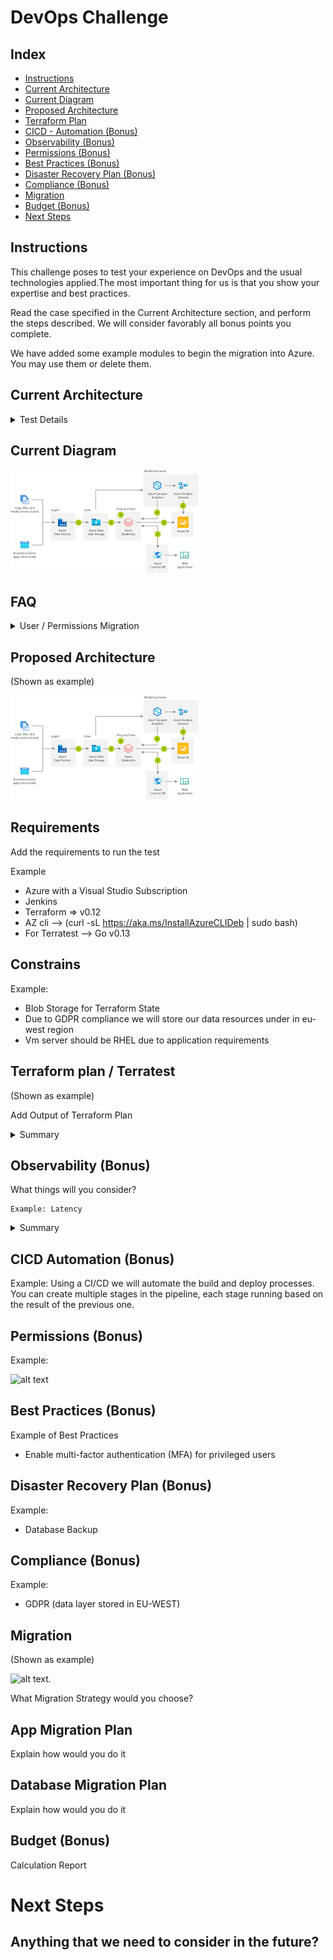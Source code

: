 # DevOps Challenge

## Index

* [Instructions](#instructions)
* [Current Architecture](#current-architecture)
* [Current Diagram](#current-diagram)
* [Proposed Architecture](#proposed-architecture)
* [Terraform Plan](#terraform-plan-terratest)
* [CICD - Automation (Bonus)](#cicd-automation-bonus)
* [Observability (Bonus)](#observability-bonus)
* [Permissions (Bonus)](#permissions-bonus)
* [Best Practices (Bonus)](#best-practices-bonus)
* [Disaster Recovery Plan (Bonus)](#disaster-recovery-plan-bonus)
* [Compliance (Bonus)](#compliance-bonus)
* [Migration](#migration)
* [Budget (Bonus)](#budget-bonus)
* [Next Steps](#next-steps)

## Instructions

This challenge poses to test your experience on DevOps and the usual technologies applied.The most important thing for us is that you show your expertise and best practices.

Read the case specified in the Current Architecture section, and perform the steps described.  We will consider favorably all bonus points you complete.

We have added some example modules to begin the migration into Azure. You may use them or delete them.


## Current Architecture
<details>
<summary>Test Details</summary>

---

Let’s imagine that a Bank has a monolithic architecture to handle the enrollment for new credit cards.
A potential customer will enter a bunch of data through some online forms.
Once a day there will be a batch processing job that will process all this
data. The job will trigger a monolithic application that extracts the day’s
data and run the following tasks.

• It will verify if it’s an existing customer and if it is, it will verify any
potential loans or red flags in case the customer is not eligible for a
new credit card.

• It will verify the customer’s identity. We reach an external API (e.g.
Equifax) to verify all the provided details are accurate and also verify
if there is any red flag.

• It will calculate the amount limit assigned for the credit card. It will
also auto-generate a new Credit Card number so the customer can
start using it right away until the actual credit card is received.

All the data is currently persisted on an on-premise Oracle DB. This DB
holds all the personal data the user inputs in the forms and also additional
data that will help to calculate his/her credit rating.

#### The Goal
As a company-wide initiative, we’ve been asked to
1. Migrate all our systems to a cloud provider (You may plan for AWS, Google Cloud or Azure)
2. The company is shifting to event-driven architecture with microservices

#### The Test
This test will mix some designs (text and diagrams are expected) and
some coding. We are absolutely not aiming to build this system. We just
want to test some relevant points we’ll explicitly point out.
1. Given the 2 goals we mentioned in the previous section, imagine a
new architecture including text, diagrams, and any other useful
resource.
2. How are you going to handle the migration of data? Design a
strategy (maybe using cloud resources o anything else?) and tell us
about it.
3. Let’s assume the current DB is a traditional Oracle relational DB.
Write all the necessary scripts to migrate this data to a new DB in
the cloud. There are several options. Please explain which one you
choose and why.
4. Given the new architecture you designed let’s assume we’ll provision
new resources through Terraform. Build some of the most important
infrastructure with Terraform and build the plan for it.
5. (Bonus) What kind of monitoring would be relevant to add? What kind of
resources would be helpful to achieve this?
6. (Bonus) Give special attention how to handle exceptions if the job
stops for any reason. How do we recover? How will the deployment
process will be? Also, think about permissions, how are we giving the
cloud resources permissions?

We are expecting:
1. A detailed explanation for each step
2. The reasons to choose each resource in the cloud.
3. Details on how those resources work. 
---
</details>

## Current Diagram
![alt text](/images/current_example.png "Current diagram")

## FAQ

<details>
<summary>User / Permissions Migration</summary>

```
Are the users using auth/authentication federated service? SSO auth?

User’s apply through filling out forms without the necessity of creating an account with the bank (it is open to anyone)
so there should be no auth involved.
In the future we might incorporate federated auth that will allow us to fill out some information that we currently
request to users. So any prep work for the future would be great.
```
</details>


## Proposed Architecture

(Shown as example)

![alt text](/images/proposed_example.png "Proposed diagram")

## Requirements
Add the requirements to run the test

Example
* Azure with a Visual Studio Subscription
* Jenkins
* Terraform => v0.12
* AZ cli --> (curl -sL https://aka.ms/InstallAzureCLIDeb | sudo bash)
* For Terratest --> Go v0.13

## Constrains

Example:

* Blob Storage for Terraform State
* Due to GDPR compliance we will store our data resources under in eu-west region
* Vm server should be RHEL due to application requirements

## Terraform plan / Terratest

(Shown as example)

Add Output of Terraform Plan
<details>
<summary>Summary</summary>
  
```

------------------------------------------------------------------------
------------------------------------------------------------------------

An execution plan has been generated and is shown below.
Resource actions are indicated with the following symbols:
  + create
 <= read (data resources)

Plan: xx to add, 0 to change, 0 to destroy.


------------------------------------------------------------------------
------------------------------------------------------------------------

```
</details>

## Observability (Bonus)
What things will you consider?

```
Example: Latency

```
<details>
<summary>Summary</summary>
  
Latency
* What: How long something takes to respond or complete
* Why: Direct impact on customer experience

</details>

## CICD Automation (Bonus)

Example:
Using a CI/CD we will automate the build and deploy processes. You can create multiple stages in the pipeline, each stage running based on the result of the previous one. 

## Permissions (Bonus)

Example:

![alt text](/images/example_permissions.png "Permissions")

## Best Practices (Bonus)
Example of Best Practices
* Enable multi-factor authentication (MFA) for privileged users


## Disaster Recovery Plan (Bonus)

Example:

* Database Backup


## Compliance (Bonus)
Example:
* GDPR (data layer stored in EU-WEST)

## Migration
(Shown as example)

![alt text](https://cdn-images-1.medium.com/max/1600/0*WW36nabYAh5wn2v3. "Migration").

What Migration Strategy would you choose?

## App Migration Plan
Explain how would you do it

## Database Migration Plan
Explain how would you do it

## Budget (Bonus)

Calculation Report


# Next Steps

## Anything that we need to consider in the future?

